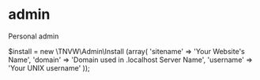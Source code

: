 admin
=====

Personal admin

  $install = new \TNVW\Admin\Install (array(
    'sitename' => 'Your Website\'s Name',
    'domain' => 'Domain used in .localhost Server Name',
    'username' => 'Your UNIX username'
  ));
